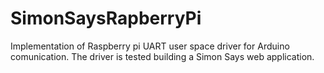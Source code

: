 # SimonSaysRapberryPi
Implementation of Raspberry pi UART user space driver for Arduino comunication. The driver is tested building a Simon Says web application. 
